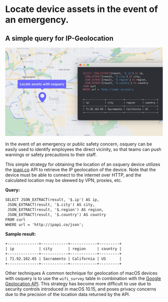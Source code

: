 # Locate device assets in the event of an emergency.

## A simple query for IP-Geolocation

![Locate device assets in the event of an emergency](../website/assets/images/articles/locate-assets-with-osquery-cover-700x393@2x.jpeg)

In the event of an emergency or public safety concern, osquery can be easily used to identify employees the direct vicinity, so that teams can push warnings or safety precautions to their staff.

This simple strategy for obtaining the location of an osquery device utilizes the [ipapi.co](https://ipapi.co/) API to retrieve the IP geolocation of the device. Note that the device must be able to connect to the internet over HTTP, and the calculated location may be skewed by VPN, proxies, etc.

**Query:**

```
SELECT JSON_EXTRACT(result, '$.ip') AS ip,
 JSON_EXTRACT(result, '$.city') AS city,
 JSON_EXTRACT(result, '$.region') AS region,
 JSON_EXTRACT(result, '$.country') AS country
FROM curl
WHERE url = 'http://ipapi.co/json';
```

**Sample result:**

```
+--------------+------------+------------+---------+
| ip           | city       | region     | country |
+--------------+------------+------------+---------+
| 71.92.162.65 | Sacramento | California | US      |
+--------------+------------+------------+---------+
```

Other techniques
A common technique for geolocation of macOS devices with osquery is to use the `wifi_survey` table in combination with the [Google Geolocation API](https://developers.google.com/maps/documentation/geolocation/intro#wifi_access_point_object). This strategy has become more difficult to use due to security controls introduced in macOS 10.15, and poses privacy concerns due to the precision of the location data returned by the API.

<meta name="category" value="guides">
<meta name="authorGitHubUsername" value="zwass">
<meta name="authorFullName" value="Zach Wasserman">
<meta name="publishedOn" value="2021-05-11">
<meta name="articleTitle" value="Locate device assets in the event of an emergency.">
<meta name="articleImageUrl" value="../website/assets/images/articles/locate-assets-with-osquery-cover-700x393@2x.jpeg">
